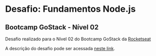 # Desafio: Fundamentos Node.js
## Bootcamp GoStack - Nível 02

Desafio realizado para o Nível 02 do Bootcamp GoStack da [Rocketseat](https://rocketseat.com.br/)

A descrição do desafio pode ser acessada [neste link](https://github.com/Rocketseat/bootcamp-gostack-desafios/tree/master/desafio-fundamentos-nodejs).
